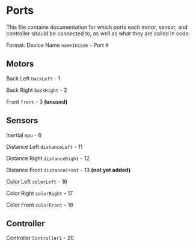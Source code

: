 # Ports

This file contains documentation for which ports each motor, sensor, and controller should be connected to, as well as what they are called in code.

Format: Device Name `nameInCode` - Port #

## Motors

Back Left `backLeft` - 1

Back Right `backRight` - 2

Front `front` - 3 __(unused)__

## Sensors

Inertial `mpu` - 6

Distance Left `distanceLeft` - 11

Distance Right `distanceRight` - 12

Distance Front `distanceFront` - 13 __(not yet added)__

Color Left `colorLeft` - 16

Color Right `colorRight` - 17

Color Front `colorFront` - 18

## Controller

Controller `Controller1` - 20
